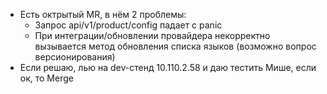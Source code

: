 * Есть октрытый MR, в нём 2 проблемы:
	* Запрос api/v1/product/config падает с panic
	* При интеграции/обновлении провайдера некорректно вызывается метод обновления списка языков (возможно вопрос версионирования)
* Если решаю, лью на dev-стенд 10.110.2.58 и даю тестить Мише, если ок,  то Merge